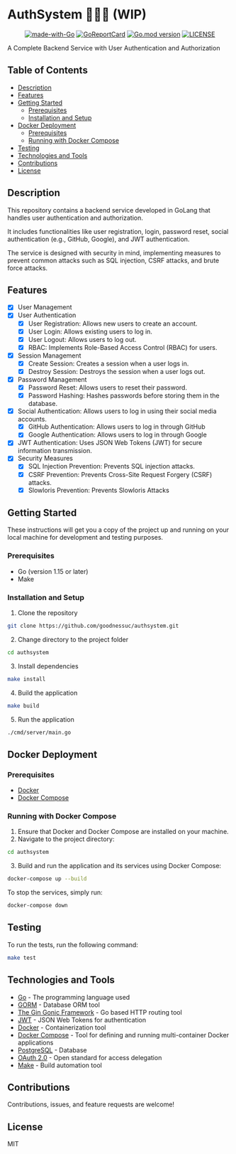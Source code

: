 # AuthSystem 🥷🏽🔐 (WIP)

<p align="center">
   <a href="http://makeapullrequest.com"><img src="https://img.shields.io/badge/PRs-welcome-brightgreen.svg?style=flat" alt=""></a>
   <a href="https://golang.org"><img src="https://img.shields.io/badge/Made%20with-Go-1f425f.svg" alt="made-with-Go"></a>
   <a href="https://goreportcard.com/report/github.com/goodnessuc/authsystem"><img src="https://goreportcard.com/badge/github.com/goodnessuc/authsystem" alt="GoReportCard"></a>
   <a href="https://github.com/goodnessuc/authsystem"><img src="https://img.shields.io/github/go-mod/go-version/goodnessuc/authsystem.svg" alt="Go.mod version"></a>
   <a href="https://github.com/goodnessuc/authsystem/blob/master/LICENSE"><img src="https://img.shields.io/github/license/goodnessuc/authsystem.svg" alt="LICENSE"></a>
</p>

A Complete Backend Service with User Authentication and Authorization

## Table of Contents

- [Description](#description)
- [Features](#features)
- [Getting Started](#getting-started)
    - [Prerequisites](#prerequisites)
    - [Installation and Setup](#installation-and-setup)
- [Docker Deployment](#docker-deployment)
    - [Prerequisites](#prerequisites-1)
    - [Running with Docker Compose](#running-with-docker-compose)
- [Testing](#testing)
- [Technologies and Tools](#technologies-and-tools)
- [Contributions](#contributions)
- [License](#license)

## Description

This repository contains a backend service developed in GoLang that handles user authentication and authorization.

It includes functionalities like user registration, login, password reset, social authentication (e.g., GitHub, Google),
and JWT authentication.

The service is designed with security in mind, implementing measures to prevent common attacks such as SQL injection,
CSRF attacks, and brute force attacks.

## Features

- [x] User Management
- [x] User Authentication
    - [x] User Registration: Allows new users to create an account.
    - [x] User Login: Allows existing users to log in.
    - [x] User Logout: Allows users to log out.
    - [x] RBAC: Implements Role-Based Access Control (RBAC) for users.
- [x] Session Management
    - [x] Create Session: Creates a session when a user logs in.
    - [x] Destroy Session: Destroys the session when a user logs out.
- [x] Password Management
    - [x] Password Reset: Allows users to reset their password.
    - [x] Password Hashing: Hashes passwords before storing them in the database.
- [x] Social Authentication: Allows users to log in using their social media accounts.
    - [x] GitHub Authentication: Allows users to log in through GitHub
    - [x] Google Authentication: Allows users to log in through Google
- [x] JWT Authentication: Uses JSON Web Tokens (JWT) for secure information transmission.
- [x] Security Measures
    - [x] SQL Injection Prevention: Prevents SQL injection attacks.
    - [x] CSRF Prevention: Prevents Cross-Site Request Forgery (CSRF) attacks.
    - [x] Slowloris Prevention: Prevents Slowloris Attacks

## Getting Started

These instructions will get you a copy of the project up and running on your local machine for development and testing
purposes.

### Prerequisites

- Go (version 1.15 or later)
- Make

### Installation and Setup

1. Clone the repository

```bash
git clone https://github.com/goodnessuc/authsystem.git
```

2. Change directory to the project folder

```bash
cd authsystem
```

3. Install dependencies

```bash
make install
```

4. Build the application

```bash
make build
```

5. Run the application

```bash
./cmd/server/main.go
```

## Docker Deployment

### Prerequisites

- [Docker](https://www.docker.com/get-started)
- [Docker Compose](https://docs.docker.com/compose/install/)

### Running with Docker Compose

1. Ensure that Docker and Docker Compose are installed on your machine.
2. Navigate to the project directory:

```bash
cd authsystem
```

3. Build and run the application and its services using Docker Compose:

```bash
docker-compose up --build
```

To stop the services, simply run:

```bash
docker-compose down
```

## Testing

To run the tests, run the following command:

```bash
make test
```

## Technologies and Tools

- [Go](https://golang.org/) - The programming language used
- [GORM](https://www.gorm.io/gorm) - Database ORM tool
- [The Gin Gonic Framework](https://github.com/gin-gonic/gin) - Go based HTTP routing tool
- [JWT](https://jwt.io/) - JSON Web Tokens for authentication
- [Docker](https://www.docker.com/) - Containerization tool
- [Docker Compose](https://docs.docker.com/compose/) - Tool for defining and running multi-container Docker applications
- [PostgreSQL](https://www.postgresql.org/) - Database
- [OAuth 2.0](https://oauth.net/2/) - Open standard for access delegation
- [Make](https://www.gnu.org/software/make/) - Build automation tool

## Contributions

Contributions, issues, and feature requests are welcome!

## License

MIT

```